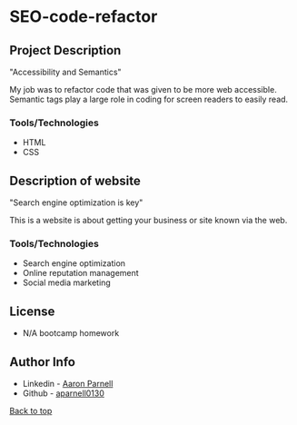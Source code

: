 # SEO-code-refactor
## Project Description
"Accessibility and Semantics"

My job was to refactor code that was given to be more web accessible. Semantic tags play a large role in coding for screen readers to easily read. 

### Tools/Technologies
- HTML
- CSS 

## Description of website
"Search engine optimization is key"

This is a website is about getting your business or site known via the web.

### Tools/Technologies
- Search engine optimization
- Online reputation management
- Social media marketing

## License
- N/A bootcamp homework

## Author Info
- Linkedin - [Aaron Parnell](https://www.linkedin.com/in/aaron-parnell-1ab4661b3/)
- Github - [aparnell0130](https://github.com/aparnell0130)

[Back to top](#SEO-code-refactor)

